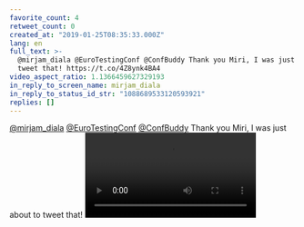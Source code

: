 ```yaml
---
favorite_count: 4
retweet_count: 0
created_at: "2019-01-25T08:35:33.000Z"
lang: en
full_text: >-
  @mirjam_diala @EuroTestingConf @ConfBuddy Thank you Miri, I was just about to
  tweet that! https://t.co/4Z8ynk4BA4
video_aspect_ratio: 1.1366459627329193
in_reply_to_screen_name: mirjam_diala
in_reply_to_status_id_str: "1088689533120593921"
replies: []
---
```


[@mirjam_diala](https://twitter.com/mirjam_diala)
[@EuroTestingConf](https://twitter.com/EuroTestingConf)
[@ConfBuddy](https://twitter.com/ConfBuddy) Thank you Miri, I was just about to
tweet that!
![Embedded Video](https://twitter-media-coderbyheart.s3.eu-north-1.amazonaws.com/1088716995925893120-DxvmTgWXgAAXJce.mp4)
